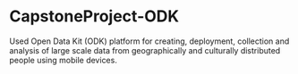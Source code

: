 # CapstoneProject-ODK
Used Open Data Kit (ODK) platform for creating, deployment, collection and analysis of large scale data from geographically and culturally distributed people using mobile devices.
